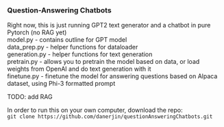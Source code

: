 ### Question-Answering Chatbots  
Right now, this is just running GPT2 text generator and a chatbot in pure Pytorch (no RAG yet)  
model.py - contains outline for GPT model  
data_prep.py - helper functions for dataloader  
generation.py - helper functions for text generation  
pretrain.py - allows you to pretrain the model based on data, or load weights from OpenAI and do text generation with it  
finetune.py - finetune the model for answering questions based on Alpaca dataset, using Phi-3 formatted prompt  
  
TODO: add RAG  



In order to run this on your own computer, download the repo:  
`git clone https://github.com/danerjin/questionAnsweringChatbots.git`  
